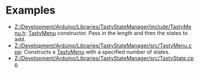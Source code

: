 # Examples

* [Z:/Development/Arduino/Libraries/TastyStateManager/include/TastyMenu.h](a00134.md#a00134): [TastyMenu](a00120.md#a00120) constructor. Pass in the length and then the states to add.
* [Z:/Development/Arduino/Libraries/TastyStateManager/src/TastyMenu.cpp](a00136.md#a00136): Constructs a [TastyMenu](a00120.md#a00120) with a specified number of states.
* [Z:/Development/Arduino/Libraries/TastyStateManager/src/TastyState.cpp](a00138.md#a00138)